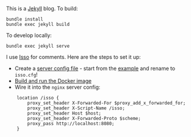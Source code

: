 This is a [Jekyll](https://jekyllrb.com/) blog. To build:
```
bundle install
bundle exec jekyll build
```
To develop locally:
```
bundle exec jekyll serve
```
I use [Isso](https://posativ.org/isso/) for comments. Here are the steps to set it up:
- Create a [server config file](https://posativ.org/isso/docs/configuration/server/) - start from the [example](https://github.com/posativ/isso/blob/master/share/isso.conf) and rename to `isso.cfg`!
- [Build and run the Docker image](https://isso-comments.de/docs/reference/installation/#using-docker)
- Wire it into the `nginx` server config:
```
    location /isso {
        proxy_set_header X-Forwarded-For $proxy_add_x_forwarded_for;
        proxy_set_header X-Script-Name /isso;
        proxy_set_header Host $host;
        proxy_set_header X-Forwarded-Proto $scheme;
        proxy_pass http://localhost:8080;
    }
```
